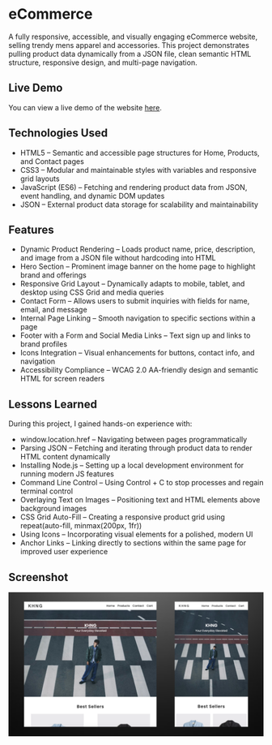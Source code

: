 # eCommerce

A fully responsive, accessible, and visually engaging eCommerce website, selling trendy mens apparel and accessories. This project demonstrates pulling product data dynamically from a JSON file, clean semantic HTML structure, responsive design, and multi-page navigation.

## Live Demo

You can view a live demo of the website [here](https://e-commerce-neon-xi-35.vercel.app/index.html).

## Technologies Used

- HTML5 – Semantic and accessible page structures for Home, Products, and Contact pages
- CSS3 – Modular and maintainable styles with variables and responsive grid layouts
- JavaScript (ES6) – Fetching and rendering product data from JSON, event handling, and dynamic DOM updates
- JSON – External product data storage for scalability and maintainability

## Features

- Dynamic Product Rendering – Loads product name, price, description, and image from a JSON file without hardcoding into HTML
- Hero Section – Prominent image banner on the home page to highlight brand and offerings
- Responsive Grid Layout – Dynamically adapts to mobile, tablet, and desktop using CSS Grid and media queries
- Contact Form – Allows users to submit inquiries with fields for name, email, and message
- Internal Page Linking – Smooth navigation to specific sections within a page
- Footer with a Form and Social Media Links – Text sign up and links to brand profiles
- Icons Integration – Visual enhancements for buttons, contact info, and navigation
- Accessibility Compliance – WCAG 2.0 AA-friendly design and semantic HTML for screen readers

## Lessons Learned

During this project, I gained hands-on experience with:
- window.location.href – Navigating between pages programmatically
- Parsing JSON – Fetching and iterating through product data to render HTML content dynamically
- Installing Node.js – Setting up a local development environment for running modern JS features
- Command Line Control – Using Control + C to stop processes and regain terminal control
- Overlaying Text on Images – Positioning text and HTML elements above background images
- CSS Grid Auto-Fill – Creating a responsive product grid using repeat(auto-fill, minmax(200px, 1fr))
- Using Icons – Incorporating visual elements for a polished, modern UI
- Anchor Links – Linking directly to sections within the same page for improved user experience

## Screenshot

![Screenshot 1](/images/preview.png)